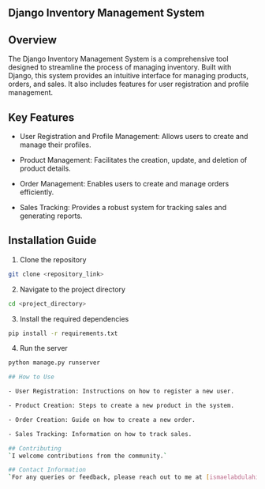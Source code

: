 ## Django Inventory Management System


## Overview

The Django Inventory Management System is a comprehensive tool designed to streamline the process of managing inventory. Built with Django, this system provides an intuitive interface for managing products, orders, and sales. It also includes features for user registration and profile management.

## Key Features

- User Registration and Profile Management: Allows users to create and manage their profiles.

- Product Management: Facilitates the creation, update, and deletion of product details.

- Order Management: Enables users to create and manage orders efficiently.

- Sales Tracking: Provides a robust system for tracking sales and generating reports.

## Installation Guide

1. Clone the repository
```bash
git clone <repository_link>
```
2. Navigate to the project directory
```bash
cd <project_directory>
```
3. Install the required dependencies
```bash
pip install -r requirements.txt
```
4. Run the server
```bash
python manage.py runserver

## How to Use

- User Registration: Instructions on how to register a new user.

- Product Creation: Steps to create a new product in the system.

- Order Creation: Guide on how to create a new order.

- Sales Tracking: Information on how to track sales.

## Contributing
`I welcome contributions from the community.`

## Contact Information
`For any queries or feedback, please reach out to me at [ismaelabdulahi1@gmail.com].`
